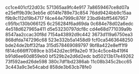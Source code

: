 cc1ce401cf22d03c
571365aa9fc4e917
7a8659467ce8d07a
e25eff9b39c3eb5e
d014fe789e73c854
76dd9424bb9c15aa
f9b9c112d19b4717
f4ce44e7999c876f
23bd94bff5467957
c95fbc130b066125
6c256284f6ad69da
0c684e78d02a6edc
4e518d627965a411
d5e53230797dcf8c
cd4e68d771039a9b
8547aa2ccac30f8d
7154a43892d9c442
3673d119a6750ea3
868dfda747296c68
523e332b5a1458d9
fcf0ca5463648250
bde24de2bff32faa
315d578469089797
9bf8a422e8eff1f9
f814c666ff7089ce
b3542d2ec9f9a2e0
1f3c4c5ce4b419f4
b91d6ee60d859eb0
bf529b2e2d6d2edc
bd50213b17e49262
73f592aed26de598
380c7df1bd2386ab
11c08b345c2bcc65
3c443a9c3e54cabd
858de3b63cb78fe0
